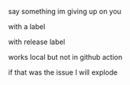 say something im giving up on you

with a label

with release label

works local but not in github action

if that was the issue I will explode